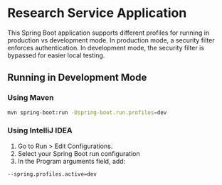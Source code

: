 # Research Service Application

This Spring Boot application supports different profiles for running in production vs development mode. In production mode, a security filter enforces authentication. In development mode, the security filter is bypassed for easier local testing.

## Running in Development Mode

### Using Maven

```bash
mvn spring-boot:run -Dspring-boot.run.profiles=dev
```

### Using IntelliJ IDEA

1. Go to Run > Edit Configurations.
2. Select your Spring Boot run configuration
3. In the Program arguments field, add:

```bash
--spring.profiles.active=dev
```
